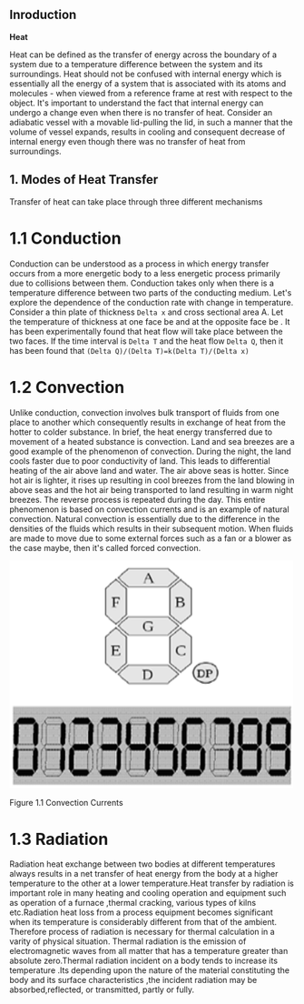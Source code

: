 ## Inroduction 

**Heat**

Heat can be defined as the transfer of energy across the boundary of a system due to a temperature difference between the system and its surroundings. Heat should not be confused with internal energy which is essentially all the energy of a system that is associated with its atoms and molecules - when viewed from a reference frame at rest with respect to the object. It's important to understand the fact that internal energy can undergo a change even when there is no transfer of heat. Consider an adiabatic vessel with a movable lid-pulling the lid, in such a manner that the volume of vessel expands, results in cooling and consequent decrease of internal energy even though there was no transfer of heat from surroundings.
           

## 1. Modes of Heat Transfer
Transfer of heat can take place through three different mechanisms
# 1.1 Conduction

Conduction can be understood as a process in which energy transfer occurs from a more energetic body to a less energetic process primarily due to collisions between them. Conduction takes only when there is a temperature difference between two parts of the conducting medium. Let's explore the dependence of the conduction rate with change in temperature. Consider a thin plate of thickness `Delta x` and cross sectional area A. Let the temperature of thickness at one face be and at the opposite face be . It has been experimentally found that heat flow will take place between the two faces. If the time interval is `Delta T` and the heat flow `Delta Q`, then it has been found that `(Delta Q)/(Delta T)=k(Delta T)/(Delta x)`
 # 1.2 Convection               
Unlike conduction, convection involves bulk transport of fluids from one place to another which consequently results in exchange of heat from the hotter to colder substance. In brief, the heat energy transferred due to movement of a heated substance is convection. Land and sea breezes are a good example of the phenomenon of convection. During the night, the land cools faster due to poor conductivity of land. This leads to differential heating of the air above land and water. The air above seas is hotter. Since hot air is lighter, it rises up resulting in cool breezes from the land blowing in above seas and the hot air being transported to land resulting in warm night breezes. The reverse process is repeated during the day. This entire phenomenon is based on convection currents and is an example of natural convection. Natural convection is essentially due to the difference in the densities of the fluids which results in their subsequent motion. When fluids are made to move due to some external forces such as a fan or a blower as the case maybe, then it's called forced convection.
 
<img src="images/fig1.png"  style="width:500px;height:400px;"/>
				
<p>Figure 1.1 Convection Currents</p>
                           
 # 1.3 Radiation    
 Radiation heat exchange between two bodies at different temperatures always results in a net transfer of heat energy from the body at a higher temperature to the other at a lower temperature.Heat transfer by radiation is important role in many heating and cooling operation and equipment such as operation of a furnace ,thermal cracking, various types of kilns etc.Radiation heat loss from a process equipment becomes significant when its temperature is considerably different from that of the ambient. Therefore process of radiation is necessary for thermal calculation in a varity of physical situation. Thermal radiation is the emission of electromagnetic waves from all matter that has a temperature greater than absolute zero.Thermal radiation incident on a body tends to increase its temperature .Its depending upon the nature of the material constituting the body and its surface characteristics ,the incident radiation may be absorbed,reflected, or transmitted, partly or fully.
